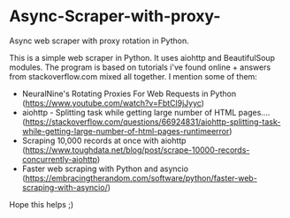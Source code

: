 # Async-Scraper-with-proxy-
Async web scraper with proxy rotation in Python.

This is a simple web scraper in Python.
It uses aiohttp and BeautifulSoup modules.
The program is based on tutorials i've found online + answers from stackoverflow.com mixed all together. 
I mention some of them:
- NeuralNine's Rotating Proxies For Web Requests in Python (https://www.youtube.com/watch?v=FbtCl9jJyyc)
- aiohttp - Splitting task while getting large number of HTML pages.... (https://stackoverflow.com/questions/66924831/aiohttp-splitting-task-while-getting-large-number-of-html-pages-runtimeerror)
- Scraping 10,000 records at once with aiohttp (https://www.toughdata.net/blog/post/scrape-10000-records-concurrently-aiohttp)
- Faster web scraping with Python and asyncio  (https://embracingtherandom.com/software/python/faster-web-scraping-with-asyncio/)

Hope this helps ;)
